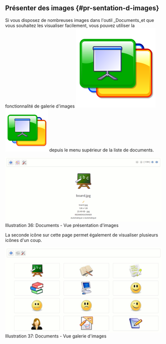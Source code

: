 ## Présenter des images {#pr-sentation-d-images}

Si vous disposez de nombreuses images dans l'outil \_Documents\_et que vous souhaitez les visualiser facilement, vous pouvez utiliser la fonctionnalité de galerie d'images ![](../assets/image54.svg)![](../assets/image54.png) depuis le menu supérieur de la liste de documents.

![](../assets/image53.png)Illustration 36: Documents - Vue présentation d'images

La seconde icône sur cette page permet également de visualiser plusieurs icônes d'un coup.

![](../assets/image55.png)Illustration 37: Documents - Vue galerie d'images

